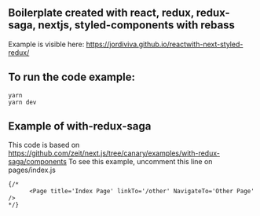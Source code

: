 ## Boilerplate created with react, redux, redux-saga, nextjs, styled-components with rebass

Example is visible here:
https://jordiviva.github.io/reactwith-next-styled-redux/

## To run the code example:

```
yarn
yarn dev
```

## Example of with-redux-saga

This code is based on https://github.com/zeit/next.js/tree/canary/examples/with-redux-saga/components
To see this example, uncomment this line on pages/index.js
```
{/*
      <Page title='Index Page' linkTo='/other' NavigateTo='Other Page' />
*/}
```